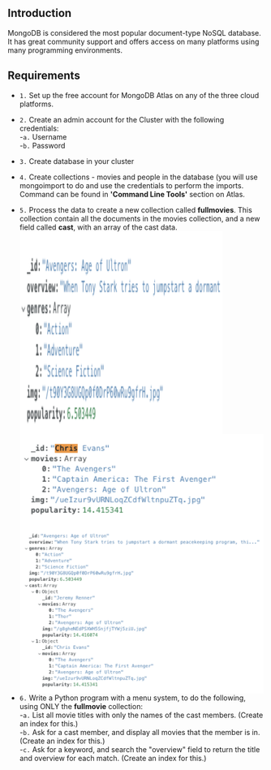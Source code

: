 
## Introduction
MongoDB is considered the most popular document-type NoSQL database. It has great community support and offers access on many platforms using many programming environments.

## Requirements

- `1.` Set up the free account for MongoDB Atlas on any of the three cloud platforms.

- `2.` Create an admin account for the Cluster with the following credentials: </br>
        -`a.` Username </br>
        -`b.` Password
        
- `3.` Create database in your cluster

- `4.` Create collections - movies and people in the database (you will use mongoimport to do and use the credentials to perform the imports. Command can be found in __'Command Line Tools'__ section on Atlas.

- `5.` Process the data to create a new collection called __fullmovies__. This collection contain all the documents in the movies collection, and a new field called __cast__, with an array of the cast data.
<img src='images/movies.png' align="left" width="400" height="400"/><img src='images/people.png' align="middle"/><img src='images/fullmovies.png' align="right"/>

- `6.` Write a Python program with a menu system, to do the following, using ONLY the __fullmovie__ collection: </br>
      -`a.` List all movie titles with only the names of the cast members. (Create an index for this.) </br>
      -`b.` Ask for a cast member, and display all movies that the member is in. (Create an index for this.) </br>
      -`c.` Ask for a keyword, and search the "overview" field to return the title and overview for each match. (Create an index for this.)

